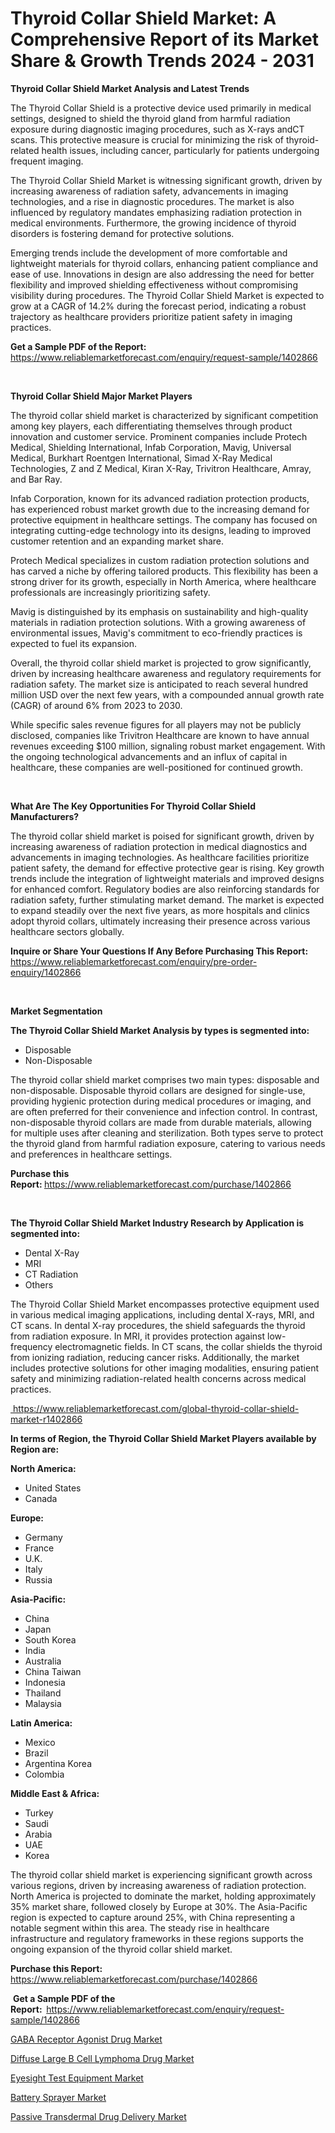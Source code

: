 <p><h1>Thyroid Collar Shield Market: A Comprehensive Report of its Market Share & Growth Trends 2024 - 2031</h1></p><p><strong>Thyroid Collar Shield Market Analysis and Latest Trends</strong></p>
<p><p>The Thyroid Collar Shield is a protective device used primarily in medical settings, designed to shield the thyroid gland from harmful radiation exposure during diagnostic imaging procedures, such as X-rays andCT scans. This protective measure is crucial for minimizing the risk of thyroid-related health issues, including cancer, particularly for patients undergoing frequent imaging. </p><p>The Thyroid Collar Shield Market is witnessing significant growth, driven by increasing awareness of radiation safety, advancements in imaging technologies, and a rise in diagnostic procedures. The market is also influenced by regulatory mandates emphasizing radiation protection in medical environments. Furthermore, the growing incidence of thyroid disorders is fostering demand for protective solutions.</p><p>Emerging trends include the development of more comfortable and lightweight materials for thyroid collars, enhancing patient compliance and ease of use. Innovations in design are also addressing the need for better flexibility and improved shielding effectiveness without compromising visibility during procedures. The Thyroid Collar Shield Market is expected to grow at a CAGR of 14.2% during the forecast period, indicating a robust trajectory as healthcare providers prioritize patient safety in imaging practices.</p></p>
<p><strong>Get a Sample PDF of the Report:&nbsp;</strong> <a href="https://www.reliablemarketforecast.com/enquiry/request-sample/1402866?utm_campaign=1733&utm_medium=2&utm_source=Github&utm_content=ia&utm_term=23102024&utm_id=thyroid-collar-shield">https://www.reliablemarketforecast.com/enquiry/request-sample/1402866</a></p>
<p>&nbsp;</p>
<p><strong>Thyroid Collar Shield Major Market Players</strong></p>
<p><p>The thyroid collar shield market is characterized by significant competition among key players, each differentiating themselves through product innovation and customer service. Prominent companies include Protech Medical, Shielding International, Infab Corporation, Mavig, Universal Medical, Burkhart Roentgen International, Simad X-Ray Medical Technologies, Z and Z Medical, Kiran X-Ray, Trivitron Healthcare, Amray, and Bar Ray.</p><p>Infab Corporation, known for its advanced radiation protection products, has experienced robust market growth due to the increasing demand for protective equipment in healthcare settings. The company has focused on integrating cutting-edge technology into its designs, leading to improved customer retention and an expanding market share. </p><p>Protech Medical specializes in custom radiation protection solutions and has carved a niche by offering tailored products. This flexibility has been a strong driver for its growth, especially in North America, where healthcare professionals are increasingly prioritizing safety.</p><p>Mavig is distinguished by its emphasis on sustainability and high-quality materials in radiation protection solutions. With a growing awareness of environmental issues, Mavig's commitment to eco-friendly practices is expected to fuel its expansion.</p><p>Overall, the thyroid collar shield market is projected to grow significantly, driven by increasing healthcare awareness and regulatory requirements for radiation safety. The market size is anticipated to reach several hundred million USD over the next few years, with a compounded annual growth rate (CAGR) of around 6% from 2023 to 2030.</p><p>While specific sales revenue figures for all players may not be publicly disclosed, companies like Trivitron Healthcare are known to have annual revenues exceeding $100 million, signaling robust market engagement. With the ongoing technological advancements and an influx of capital in healthcare, these companies are well-positioned for continued growth.</p></p>
<p>&nbsp;</p>
<p><strong>What Are The Key Opportunities For Thyroid Collar Shield Manufacturers?</strong></p>
<p><p>The thyroid collar shield market is poised for significant growth, driven by increasing awareness of radiation protection in medical diagnostics and advancements in imaging technologies. As healthcare facilities prioritize patient safety, the demand for effective protective gear is rising. Key growth trends include the integration of lightweight materials and improved designs for enhanced comfort. Regulatory bodies are also reinforcing standards for radiation safety, further stimulating market demand. The market is expected to expand steadily over the next five years, as more hospitals and clinics adopt thyroid collars, ultimately increasing their presence across various healthcare sectors globally.</p></p>
<p><strong>Inquire or Share Your Questions If Any Before Purchasing This Report:</strong> <a href="https://www.reliablemarketforecast.com/enquiry/pre-order-enquiry/1402866?utm_campaign=1733&utm_medium=2&utm_source=Github&utm_content=ia&utm_term=23102024&utm_id=thyroid-collar-shield">https://www.reliablemarketforecast.com/enquiry/pre-order-enquiry/1402866</a></p>
<p>&nbsp;</p>
<p><strong>Market Segmentation</strong></p>
<p><strong>The Thyroid Collar Shield Market Analysis by types is segmented into:</strong></p>
<p><ul><li>Disposable</li><li>Non-Disposable</li></ul></p>
<p><p>The thyroid collar shield market comprises two main types: disposable and non-disposable. Disposable thyroid collars are designed for single-use, providing hygienic protection during medical procedures or imaging, and are often preferred for their convenience and infection control. In contrast, non-disposable thyroid collars are made from durable materials, allowing for multiple uses after cleaning and sterilization. Both types serve to protect the thyroid gland from harmful radiation exposure, catering to various needs and preferences in healthcare settings.</p></p>
<p><strong>Purchase this Report:&nbsp;</strong><a href="https://www.reliablemarketforecast.com/purchase/1402866?utm_campaign=1733&utm_medium=2&utm_source=Github&utm_content=ia&utm_term=23102024&utm_id=thyroid-collar-shield">https://www.reliablemarketforecast.com/purchase/1402866</a></p>
<p>&nbsp;</p>
<p><strong>The Thyroid Collar Shield Market Industry Research by Application is segmented into:</strong></p>
<p><ul><li>Dental X-Ray</li><li>MRI</li><li>CT Radiation</li><li>Others</li></ul></p>
<p><p>The Thyroid Collar Shield Market encompasses protective equipment used in various medical imaging applications, including dental X-rays, MRI, and CT scans. In dental X-ray procedures, the shield safeguards the thyroid from radiation exposure. In MRI, it provides protection against low-frequency electromagnetic fields. In CT scans, the collar shields the thyroid from ionizing radiation, reducing cancer risks. Additionally, the market includes protective solutions for other imaging modalities, ensuring patient safety and minimizing radiation-related health concerns across medical practices.</p></p>
<p><a href="https://www.reliablemarketforecast.com/global-thyroid-collar-shield-market-r1402866?utm_campaign=1733&utm_medium=2&utm_source=Github&utm_content=ia&utm_term=23102024&utm_id=thyroid-collar-shield">&nbsp;https://www.reliablemarketforecast.com/global-thyroid-collar-shield-market-r1402866</a></p>
<p><strong>In terms of Region, the Thyroid Collar Shield Market Players available by Region are:</strong></p>
<p>
    <p> <strong> North America: </strong>
        <ul>
            <li>United States</li>
            <li>Canada</li>
        </ul>
        </p> 
    <p> <strong> Europe: </strong>
        <ul>
            <li>Germany</li>
            <li>France</li>
            <li>U.K.</li>
            <li>Italy</li>
            <li>Russia</li>
        </ul>
        </p> 
    <p> <strong> Asia-Pacific: </strong>
        <ul>
            <li>China</li>
            <li>Japan</li>
            <li>South Korea</li>
            <li>India</li>
            <li>Australia</li>
            <li>China Taiwan</li>
            <li>Indonesia</li>
            <li>Thailand</li>
            <li>Malaysia</li>
        </ul>
        </p> 
    <p> <strong> Latin America: </strong>
        <ul>
            <li>Mexico</li>
            <li>Brazil</li>
            <li>Argentina Korea</li>
            <li>Colombia</li>
        </ul>
        </p> 
    <p> <strong> Middle East & Africa: </strong>
        <ul>
            <li>Turkey</li>
            <li>Saudi</li>
            <li>Arabia</li>
            <li>UAE</li>
            <li>Korea</li>
        </ul>
    </p>
    </p>
<p><p>The thyroid collar shield market is experiencing significant growth across various regions, driven by increasing awareness of radiation protection. North America is projected to dominate the market, holding approximately 35% market share, followed closely by Europe at 30%. The Asia-Pacific region is expected to capture around 25%, with China representing a notable segment within this area. The steady rise in healthcare infrastructure and regulatory frameworks in these regions supports the ongoing expansion of the thyroid collar shield market.</p></p>
<p><strong>Purchase this Report: </strong><a href="https://www.reliablemarketforecast.com/purchase/1402866?utm_campaign=1733&utm_medium=2&utm_source=Github&utm_content=ia&utm_term=23102024&utm_id=thyroid-collar-shield">https://www.reliablemarketforecast.com/purchase/1402866</a></p>
<p>&nbsp;<strong>Get a Sample PDF of the Report:&nbsp;&nbsp;</strong><a href="https://www.reliablemarketforecast.com/enquiry/request-sample/1402866?utm_campaign=1733&utm_medium=2&utm_source=Github&utm_content=ia&utm_term=23102024&utm_id=thyroid-collar-shield">https://www.reliablemarketforecast.com/enquiry/request-sample/1402866</a></p>
<p><strong></strong></p>
<p><p><a href="https://www.linkedin.com/pulse/gaba-receptor-agonist-drug-market-outlook-share-analysis-vnvse?utm_campaign=1733&utm_medium=2&utm_source=Github&utm_content=ia&utm_term=23102024&utm_id=thyroid-collar-shield">GABA Receptor Agonist Drug Market</a></p><p><a href="https://www.linkedin.com/pulse/evaluating-diffuse-large-b-cell-lymphoma-drug-market-trends-oerge?utm_campaign=1733&utm_medium=2&utm_source=Github&utm_content=ia&utm_term=23102024&utm_id=thyroid-collar-shield">Diffuse Large B Cell Lymphoma Drug Market</a></p><p><a href="https://www.linkedin.com/pulse/eyesight-test-equipment-market-size-segmentation-trends-growth-hglke?utm_campaign=1733&utm_medium=2&utm_source=Github&utm_content=ia&utm_term=23102024&utm_id=thyroid-collar-shield">Eyesight Test Equipment Market</a></p><p><a href="https://github.com/SanjidaMahmud54/Market-Research-Report-List-1/blob/main/battery-sprayer-market.md?utm_campaign=1733&utm_medium=2&utm_source=Github&utm_content=ia&utm_term=23102024&utm_id=thyroid-collar-shield">Battery Sprayer Market</a></p><p><a href="https://www.linkedin.com/pulse/strategic-market-insights-global-passive-transdermal-drug-delivery-a7enf?utm_campaign=1733&utm_medium=2&utm_source=Github&utm_content=ia&utm_term=23102024&utm_id=thyroid-collar-shield">Passive Transdermal Drug Delivery Market</a></p></p>
